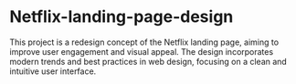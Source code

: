 # Netflix-landing-page-design
This project is a redesign concept of the Netflix landing page, aiming to improve user engagement and visual appeal. The design incorporates modern trends and best practices in web design, focusing on a clean and intuitive user interface.
